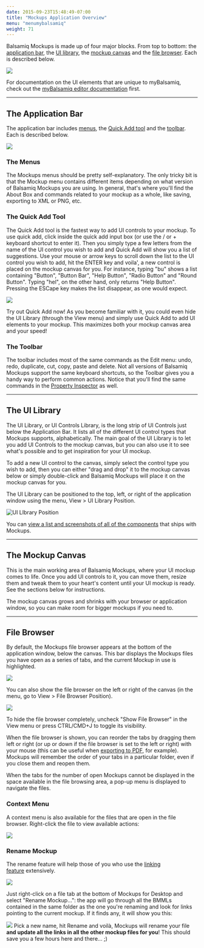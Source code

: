 ```yaml
---
date: 2015-09-23T15:48:49-07:00
title: "Mockups Application Overview"
menu: "menumybalsamiq"
weight: 71
---
```


Balsamiq Mockups is made up of four major blocks. From top to bottom: the [application bar](#appbar), the [UI library](#uilibrary), the [mockup canvas](#canvas) and the [file browser](#filebrowser). Each is described below.

![](http://media.balsamiq.com/img/support/docs/m4d/help_3mainareas.png)

For documentation on the UI elements that are unique to myBalsamiq, check out the [myBalsamiq editor documentation](http://support.balsamiq.com/customer/portal/articles/1366973) first.

* * *

## The Application Bar

The application bar includes [menus](#menus), the [Quick Add tool](#quickadd) and the [toolbar](#toolbar). Each is described below.

![](http://media.balsamiq.com/img/support/docs/m4d/help_appbar.png)

### The Menus

The Mockups menus should be pretty self-explanatory. The only tricky bit is that the Mockup menu contains different items depending on what version of Balsamiq Mockups you are using. In general, that's where you'll find the About Box and commands related to your mockup as a whole, like saving, exporting to XML or PNG, etc.

### The Quick Add Tool

The Quick Add tool is the fastest way to add UI controls to your mockup. To use quick add, click inside the quick add input box (or use the / or + keyboard shortcut to enter it). Then you simply type a few letters from the name of the UI control you wish to add and Quick Add will show you a list of suggestions. Use your mouse or arrow keys to scroll down the list to the UI control you wish to add, hit the ENTER key and voila', a new control is placed on the mockup canvas for you. For instance, typing "bu" shows a list containing "Button", "Button Bar", "Help Button", "Radio Button" and "Round Button". Typing "hel", on the other hand, only returns "Help Button". Pressing the ESCape key makes the list disappear, as one would expect.

![](http://media.balsamiq.com/img/support/docs/m4d/help_quickadd.png)

Try out Quick Add now! As you become familiar with it, you could even hide the UI Library (through the View menu) and simply use Quick Add to add UI elements to your mockup. This maximizes both your mockup canvas area and your speed!

### The Toolbar

The toolbar includes most of the same commands as the Edit menu: undo, redo, duplicate, cut, copy, paste and delete. Not all versions of Balsamiq Mockups support the same keyboard shortcuts, so the Toolbar gives you a handy way to perform common actions. Notice that you'll find the same commands in the [Property Inspector](http://support.balsamiq.com/customer/portal/articles/110114) as well.

* * *

## The UI Library

The UI Library, or UI Controls Library, is the long strip of UI Controls just below the Application Bar. It lists all of the different UI control types that Mockups supports, alphabetically. The main goal of the UI Library is to let you add UI Controls to the mockup canvas, but you can also use it to see what's possible and to get inspiration for your UI mockup.

To add a new UI control to the canvas, simply select the control type you wish to add, then you can either "drag and drop" it to the mockup canvas below or simply double-click and Balsamiq Mockups will place it on the mockup canvas for you.

The UI Library can be positioned to the top, left, or right of the application window using the menu, View > UI Library Position.

![UI LIbrary Position](http://media.balsamiq.com/img/support/docs/m4d/pi-menu.png)

You can [view a list and screenshots of all of the components](https://support.mybalsamiq.com/projects/uilibrary/story) that ships with Mockups.

* * *

## The Mockup Canvas

This is the main working area of Balsamiq Mockups, where your UI mockup comes to life. Once you add UI controls to it, you can move them, resize them and tweak them to your heart's content until your UI mockup is ready. See the sections below for instructions.

The mockup canvas grows and shrinks with your browser or application window, so you can make room for bigger mockups if you need to.

* * *

## File Browser

By default, the Mockups file browser appears at the bottom of the application window, below the canvas. This bar displays the Mockups files you have open as a series of tabs, and the current Mockup in use is highlighted.

![](http://media.balsamiq.com/img/support/docs/m4d/mockup-browser.png)

You can also show the file browser on the left or right of the canvas (in the menu, go to View > File Browser Position).

![](http://media.balsamiq.com/img/support/docs/m4d/mockup-browser-left.png)

To hide the file browser completely, uncheck "Show File Browser" in the View menu or press CTRL/CMD+J to toggle its visibility.

When the file browser is shown, you can reorder the tabs by dragging them left or right (or up or down if the file browser is set to the left or right) with your mouse (this can be useful when [exporting to PDF](http://support.balsamiq.com/customer/portal/articles/111730#exportpdf), for example). Mockups will remember the order of your tabs in a particular folder, even if you close them and reopen them.

When the tabs for the number of open Mockups cannot be displayed in the space available in the file browsing area, a pop-up menu is displayed to navigate the files.

### Context Menu

A context menu is also available for the files that are open in the file browser. Right-click the file to view available actions:

![](http://media.balsamiq.com/img/support/docs/m4d/mockup-context-menu.png)

### Rename Mockup

The rename feature will help those of you who use the [linking feature](http://support.balsamiq.com/customer/portal/articles/111742-linking-mockups-together) extensively.

![](http://media.balsamiq.com/img/support/docs/m4d/rename1.png)

Just right-click on a file tab at the bottom of Mockups for Desktop and select "Rename Mockup...": the app will go through all the BMMLs contained in the same folder as the one you're renaming and look for links pointing to the current mockup. If it finds any, it will show you this: 

![](http://media.balsamiq.com/img/support/docs/m4d/rename2.png) Pick a new name, hit Rename and voilà, Mockups will rename your file **and update all the links in all the other mockup files for you**! This should save you a few hours here and there... ;)